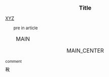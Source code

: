 <style>
.article-link {
    color: rgb(95, 136, 224);
    font-size: small;
    text-decoration:none;
}
.article-title {
    text-align: center;
    font-size: large;
}
.pre {
    text-indent: 2em;
    font-size: small;
}
.main {
    text-indent: 2em;
    font-size: larger;
}
.main_center {
    text-align: center;
    font-size: larger;
}
.comment{
    font-size: smaller;
}
.img-responsive {
    display:inline;
    width: 1em;
    height: 1em;
}
</style>

<h1 class="article-title"> Title </h1>

<a href="https://chenpeel.github.io" clas="article-link"> XYZ </a>

<p class="pre"> pre in article </p>

<p class="main"> MAIN </p>

<p class="main_center"> MAIN_CENTER </p>

<p class=comment> comment </p>

<img src="../../public/imgs/yi.png" class="img-responsive" />
